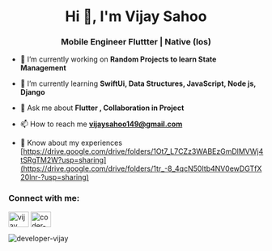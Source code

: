 <h1 align="center">Hi 👋, I'm Vijay Sahoo</h1>
<h3 align="center">Mobile Engineer Fluttter | Native (Ios)</h3>

<!-- <p align="left"> <a href="https://github.com/ryo-ma/github-profile-trophy"><img src="https://github-profile-trophy.vercel.app/?username=developer-vijay" alt="developer-vijay" /></a> </p> -->

- 🔭 I’m currently working on **Random Projects to learn State Management**

- 🌱 I’m currently learning **SwiftUi, Data Structures, JavaScript, Node js, Django**

- 💬 Ask me about **Flutter , Collaboration in Project**

- 📫 How to reach me **vijaysahoo149@gmail.com**

- 📄 Know about my experiences [https://drive.google.com/drive/folders/1Ot7_L7CZz3WABEzGmDlMVWj4tSRgTM2W?usp=sharing](https://drive.google.com/drive/folders/1tr_-8_4qcN50Itb4NV0ewDGTfX20lnr-?usp=sharing)

<h3 align="left">Connect with me:</h3>
<p align="left">
<a href="https://linkedin.com/in/vijay sahoo" target="blank"><img align="center" src="https://raw.githubusercontent.com/rahuldkjain/github-profile-readme-generator/master/src/images/icons/Social/linked-in-alt.svg" alt="vijay sahoo" height="30" width="40" /></a>
<a href="https://www.leetcode.com/coder-vijay" target="blank"><img align="center" src="https://raw.githubusercontent.com/rahuldkjain/github-profile-readme-generator/master/src/images/icons/Social/leet-code.svg" alt="coder-vijay" height="30" width="40" /></a>


</p>



<!-- <p><img align="left" src="https://github-readme-stats.vercel.app/api/top-langs?username=developer-vijay&show_icons=true&locale=en&layout=compact" alt="developer-vijay" /></p>

<p>&nbsp;<img align="center" src="https://github-readme-stats.vercel.app/api?username=developer-vijay&show_icons=true&locale=en" alt="developer-vijay" /></p> -->

<p><img align="center" src="https://github-readme-streak-stats.herokuapp.com/?user=developer-vijay&" alt="developer-vijay" /></p>
